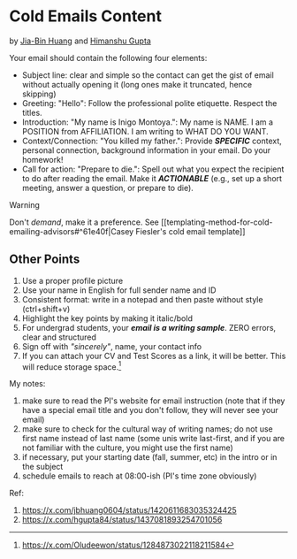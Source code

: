 # Cold Emails Content
by [Jia-Bin Huang](https://x.com/jbhuang0604) and [Himanshu Gupta](https://x.com/hgupta84)

Your email should contain the following four elements:
- Subject line: clear and simple so the contact can get the gist of email without actually opening it (long ones make it truncated, hence skipping)
- Greeting: "Hello": Follow the professional polite etiquette. Respect the titles.
- Introduction: "My name is Inigo Montoya.": My name is NAME. I am a POSITION from AFFILIATION. I am writing to WHAT DO YOU WANT.
- Context/Connection: "You killed my father.": Provide ***SPECIFIC*** context, personal connection, background information in your email. Do your homework!
- Call for action: "Prepare to die.": Spell out what you expect the recipient to do after reading the email. Make it ***ACTIONABLE*** (e.g., set up a short meeting, answer a question, or prepare to die).
>[!warning]
>Don't *demand*, make it a preference. See [[templating-method-for-cold-emailing-advisors#^61e40f|Casey Fiesler's cold email template]]

## Other Points
1. Use a proper profile picture
2. Use your name in English for full sender name and ID
3. Consistent format: write in a notepad and then paste without style (ctrl+shift+v)
4. Highlight the key points by making it italic/bold
5. For undergrad students, your ***email is a writing sample***. ZERO errors, clear and structured
6. Sign off with *"sincerely"*, name, your contact info
7. If you can attach your CV and Test Scores as a link, it will be better. This will reduce storage space.[^1]

My notes:
1. make sure to read the PI's website for email instruction (note that if they have a special email title and you don't follow, they will never see your email)
2. make sure to check for the cultural way of writing names; do not use first name instead of last name (some unis write last-first, and if you are not familiar with the culture, you might use the first name)
3. if necessary, put your starting date (fall, summer, etc) in the intro or in the subject
4. schedule emails to reach at 08:00-ish (PI's time zone obviously)



Ref:
1. https://x.com/jbhuang0604/status/1420611683035324425
2. https://x.com/hgupta84/status/1437081893254701056

[^1]: https://x.com/Oludeewon/status/1284873022118211584
